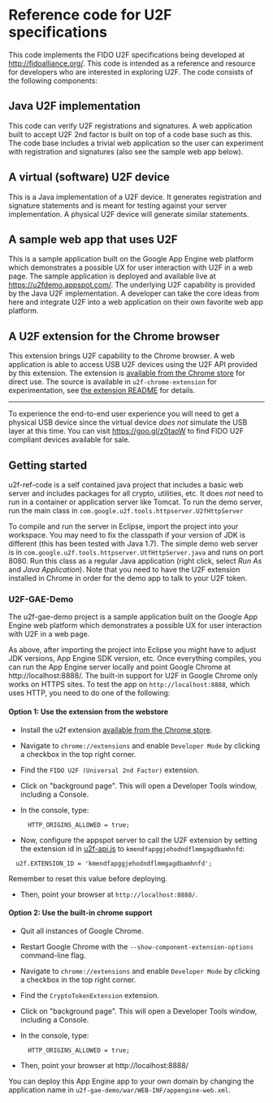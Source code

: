 # Reference code for U2F specifications

This code implements the FIDO U2F specifications being developed at
http://fidoalliance.org/.  This code is intended as a reference and resource
for developers who are interested in exploring U2F.  The code consists of the
following components:

## Java U2F implementation

This code can verify U2F registrations and signatures. A web application built
to accept U2F 2nd factor is built on top of a code base such as this. The code
base includes a trivial web application so the user can experiment with
registration and signatures (also see the sample web app below).

## A virtual (software) U2F device

This is a Java implementation of a U2F device. It generates registration and
signature statements and is meant for testing against your server
implementation. A physical U2F device will generate similar statements.

## A sample web app that uses U2F

This is a sample application built on the Google App Engine web platform which
demonstrates a possible UX for  user interaction with U2F in a web page.  The
sample application is deployed and available live at
https://u2fdemo.appspot.com/. The underlying U2F capability is provided by the
Java U2F implementation.  A developer can take the core ideas from here and
integrate U2F into a web application on their own favorite web app platform.

## A U2F extension for the Chrome browser

This extension brings U2F capability to the Chrome browser. A web application
is able to access USB U2F devices using the U2F API provided by this extension.
The extension is [available from the Chrome store][webstore] for direct use.
The source is available in ``u2f-chrome-extension`` for experimentation, see
[the extension README](u2f-chrome-extension/README.md) for details.

[webstore]: https://chrome.google.com/webstore/detail/fido-u2f-universal-2nd-fa/pfboblefjcgdjicmnffhdgionmgcdmne
* * *

To experience the end-to-end user experience you will need to get a physical
USB device since the virtual device *does not* simulate the USB layer at this
time. You can visit https://goo.gl/z0taoW to find FIDO U2F compliant devices
available for sale.

## Getting started

u2f-ref-code is a self contained java project that includes a basic web server
and includes packages for all crypto, utilities, etc.  It does *not* need to run
in a container or application server like Tomcat.  To run the demo server, run
the main class in ``com.google.u2f.tools.httpserver.U2fHttpServer``

To compile and run the server in Eclipse, import the project into your
workspace. You may need to fix the classpath if your version of JDK is
different (this has been tested with Java 1.7).  The simple demo web server is
in ``com.google.u2f.tools.httpserver.UtfHttpServer.java`` and runs on port
8080. Run this class as a regular Java application (right click, select *Run
As* and *Java Application*). Note that you need to have the U2F extension
installed in Chrome in order for the demo app to talk to your U2F token.

### U2F-GAE-Demo

The u2f-gae-demo project is a sample application built on the Google App Engine
web platform which demonstrates a possible UX for user interaction with U2F in a
web page.

As above, after importing the project into Eclipse you might have to adjust JDK
versions, App Engine SDK version, etc. Once everything compiles, you can run the
App Engine server locally and point Google Chrome at http://localhost:8888/. The
built-in support for U2F in Google Chrome only works on HTTPS sites.  To test
the app on `http://localhost:8888`, which uses HTTP, you need to do one of the
following:

#### Option 1: Use the extension from the webstore
* Install the u2f extension [available from the Chrome store][webstore].
* Navigate to `chrome://extensions` and enable `Developer Mode` by clicking a
  checkbox in the top right corner.
* Find the `FIDO U2F (Universal 2nd Factor)` extension.
* Click on "background page". This will open a Developer Tools window, including
  a Console.
* In the console, type:

        HTTP_ORIGINS_ALLOWED = true;
* Now, configure the appspot server to call the U2F extension by setting the
  extension id in
  [u2f-api.js](https://github.com/google/u2f-ref-code/blob/master/u2f-gae-demo/war/js/u2f-api.js)
  to ```kmendfapggjehodndflmmgagdbamhnfd```:
```
  u2f.EXTENSION_ID = 'kmendfapggjehodndflmmgagdbamhnfd';
```
  Remember to reset this value before deploying.
* Then, point your browser at `http://localhost:8888/`.

#### Option 2: Use the built-in chrome support
* Quit all instances of Google Chrome.
* Restart Google Chrome with the `--show-component-extension-options`
  command-line flag.
* Navigate to `chrome://extensions` and enable `Developer Mode` by clicking a
  checkbox in the top right corner.
* Find the `CryptoTokenExtension` extension.
* Click on "background page". This will open a Developer Tools window, including
  a Console.

* In the console, type:

        HTTP_ORIGINS_ALLOWED = true;
* Then, point your browser at http://localhost:8888/

You can deploy this App Engine app to your own domain by changing the application
name in `u2f-gae-demo/war/WEB-INF/appengine-web.xml`.

